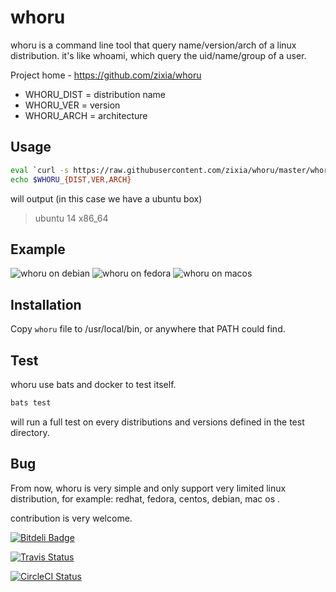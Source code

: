 # whoru
whoru is a command line tool that query name/version/arch of a linux distribution. it's like whoami, which query the uid/name/group of a user.

Project home - https://github.com/zixia/whoru

 - WHORU\_DIST   = distribution name
 - WHORU\_VER    = version
 - WHORU\_ARCH   = architecture

## Usage

```bash
eval `curl -s https://raw.githubusercontent.com/zixia/whoru/master/whoru | bash -`
echo $WHORU_{DIST,VER,ARCH}
```
will output (in this case we have a ubuntu box)

 > ubuntu 14 x86_64

## Example

![whoru on debian](https://raw.githubusercontent.com/zixia/whoru/master/whoru-debian.png)
![whoru on fedora](https://raw.githubusercontent.com/zixia/whoru/master/whoru-fedora.png)
![whoru on macos](https://raw.githubusercontent.com/zixia/whoru/master/whoru-mac_os.png)
 
## Installation

Copy `whoru` file to /usr/local/bin, or anywhere that PATH could find.

## Test

whoru use bats and docker to test itself.

```bash
bats test
```
will run a full test on every distributions and versions defined in the test directory.

## Bug

From now, whoru is very simple and only support very limited linux distribution, for example: redhat, fedora, centos, debian, mac os . 

contribution is very welcome.




[![Bitdeli Badge](https://d2weczhvl823v0.cloudfront.net/zixia/whoru/trend.png)](https://bitdeli.com/free "Bitdeli Badge")

[![Travis Status](https://travis-ci.org/zixia/whoru.svg)](https://travis-ci.org/zixia/whoru)

[![CircleCI Status](https://circleci.com/gh/zixia/whoru.svg?&style=shield&circle-token=2cd2ae335cca6a4caf6237df8bb5753380065689)](https://circleci.com/gh/zixia/whoru)
